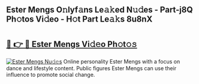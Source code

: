 ## Ester Mengs O𝚗lyf𝚊ns Le𝚊𝚔ed N𝚞𝚍es - Part-j8Q Ph𝚘tos Vi𝚍eo - H𝚘t Part Le𝚊𝚔s 8u8nX

# <h2><a href="http://hf5wco.feru.top/?c=Ester+Mengs">🔗 👉 🔴 Ester Mengs Vi𝚍𝚎o Ph𝚘t𝚘𝚜</a></h2>

[![Ester Mengs Nu𝚍𝚎s](https://i.imgur.com/0TWrTi3.gif)](http://hf5wco.feru.top/?c=Ester+Mengs)
Online personality Ester Mengs with a focus on dance and lifestyle content. Public figures Ester Mengs can use their influence to promote social change. 
